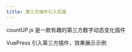 ```yaml
---
title: 第三方插件引入实践
---
```


<div class="tip custom-block">

countUP.js 是一款有趣的第三方数字动态变化插件

VuePress 引入第三方插件，效果展示示例

</div>


